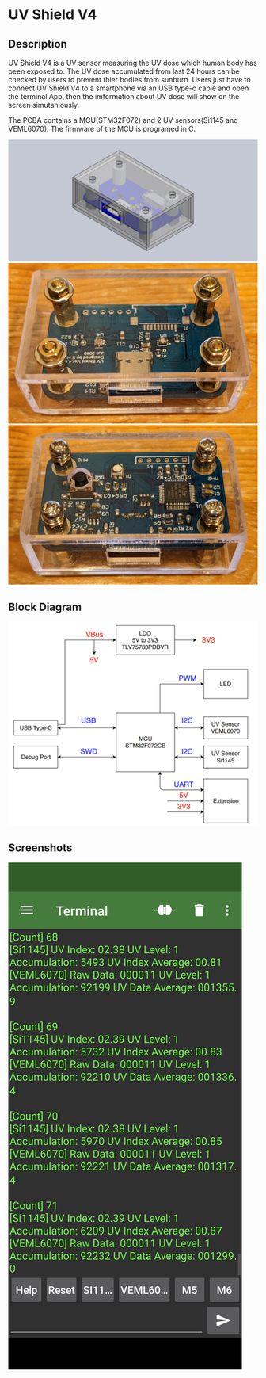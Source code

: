 # UV Shield V4

## Description
UV Shield V4 is a UV sensor measuring the UV dose which human body has been exposed to.
The UV dose accumulated from last 24 hours can be checked by users to prevent thier bodies from sunburn.
Users just have to connect UV Shield V4 to a smartphone via an USB type-c cable and open the terminal App, then the imformation about UV dose will show on the screen simutaniously.
  
  
The PCBA contains a MCU(STM32F072) and 2 UV sensors(Si1145 and VEML6070). The firmware of the MCU is programed in C.
  
  
![](https://github.com/foreveryang1993/UV_Shield_V4/blob/main/Readme/Assembly.JPG)
![](https://github.com/foreveryang1993/UV_Shield_V4/blob/main/Readme/UV%20Shield%20V4_Top.jpg)
![](https://github.com/foreveryang1993/UV_Shield_V4/blob/main/Readme/UV%20Shield%20V4_Bottom.jpg)
  
## Block Diagram


![](https://github.com/foreveryang1993/UV_Shield_V4/blob/main/Readme/Block%20Diagram.png)





## Screenshots




![](https://github.com/foreveryang1993/UV_Shield_V4/blob/main/Readme/Screenshot.png)





